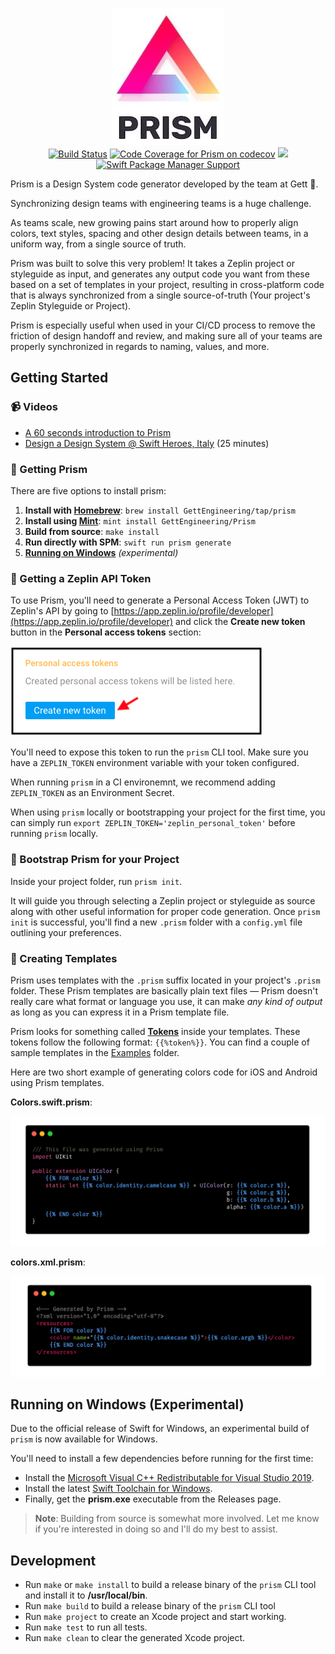 <p align="center">
<img src="Assets/gh/logo.jpg" alt="Prism: Design System Code Generator logo" title="Prism: Design System Code Generator logo" />
<br />
<a href="https://actions-badge.atrox.dev/GettEngineering/Prism/goto" target="_blank" alt="Build Status" title="Build Status"><img src="https://github.com/GettEngineering/Prism/workflows/Prism/badge.svg?branch=main" alt="Build Status" title="Build Status"></a>
<a href="https://codecov.io/gh/GettEngineering/Prism" target="_blank" alt="Code Coverage for Prism on codecov" title="Code Coverage for Prism on codecov"><img src="https://codecov.io/gh/GettEngineering/Prism/branch/main/graph/badge.svg" alt="Code Coverage for Prism on codecov" title="Code Coverage for Prism on codecov"/></a>
<img src="https://img.shields.io/badge/platform-macOS%20%7C%20Linux-%23989898" />
<a href="https://github.com/apple/swift-package-manager"><img src="https://img.shields.io/badge/SPM-compatible-brightgreen.svg" alt="Swift Package Manager Support" /></a>
</p>

Prism is a Design System code generator developed by the team at Gett 🚕.

Synchronizing design teams with engineering teams is a huge challenge.

As teams scale, new growing pains start around how to properly align colors, text styles, spacing and other design details between teams, in a uniform way, from a single source of truth.

Prism was built to solve this very problem! It takes a Zeplin project or styleguide as input, and generates any output code you want from these based on a set of templates in your project, resulting in cross-platform code that is always synchronized from a single source-of-truth (Your project's Zeplin Styleguide or Project).

Prism is especially useful when used in your CI/CD process to remove the friction of design handoff and review, and making sure all of your teams are properly synchronized in regards to naming, values, and more.

## Getting Started

### 📹 Videos

* [A 60 seconds introduction to Prism](https://www.youtube.com/watch?v=MNcAAUji-YY)
* [Design a Design System @ Swift Heroes, Italy](https://www.youtube.com/watch?v=UFyx7EtbcMU) (25 minutes)

### 🌈 Getting Prism

There are five options to install prism: 

1. **Install with [Homebrew](https://brew.sh)**: `brew install GettEngineering/tap/prism`
1. **Install using [Mint](https://github.com/yonaskolb/Mint)**: `mint install GettEngineering/Prism`
1. **Build from source**: `make install`
1. **Run directly with SPM**: `swift run prism generate` 
1. [**Running on Windows**](#running-on-windows-experimental) _(experimental)_

### 🔑 Getting a Zeplin API Token

To use Prism, you'll need to generate a Personal Access Token (JWT) to Zeplin's API by going to [https://app.zeplin.io/profile/developer](https://app.zeplin.io/profile/developer) and click the **Create new token** button in the **Personal access tokens** section:

![Generating a Zeplin Personal Access Token](Assets/gh/pat.png "Generating a Zeplin Personal Access Token")

You'll need to expose this token to run the `prism` CLI tool. Make sure you have a `ZEPLIN_TOKEN` environment variable with your token configured. 

When running `prism` in a CI environemnt, we recommend adding `ZEPLIN_TOKEN` as an Environment Secret.

When using `prism` locally or bootstrapping your project for the first time, you can simply run `export ZEPLIN_TOKEN='zeplin_personal_token'` before running `prism` locally.

### 👢 Bootstrap Prism for your Project

Inside your project folder, run `prism init`. 

It will guide you through selecting a Zeplin project or styleguide as source along with other useful information for proper code generation. Once `prism init` is successful, you'll find a new `.prism` folder with a `config.yml` file outlining your preferences.

### 🎨 Creating Templates

Prism uses templates with the `.prism` suffix located in your project's `.prism` folder. These Prism templates are basically plain text files — Prism doesn't really care what format or language you use, it can make _any kind of output_ as long as you can express it in a Prism template file.

Prism looks for something called [**Tokens**](Documentation/Tokens.md) inside your templates. These tokens follow the following format: `{{%token%}}`. You can find a couple of sample templates in the [Examples](https://github.com/gtforge/Prism/tree/main/Examples) folder.

Here are two short example of generating colors code for iOS and Android using Prism templates.

**Colors.swift.prism**:

![Color.swift iOS Prism Template](Assets/gh/Colors-iOS.gif "Color.swift iOS Prism Template")

**colors.xml.prism**:

![Color.swift Android Prism Template](Assets/gh/Colors-Android.gif "Color.swift Android Prism Template")
    
## Running on Windows (Experimental)

Due to the official release of Swift for Windows, an experimental build of `prism` is now available for Windows.

You'll need to install a few dependencies before running for the first time:

- Install the [Microsoft Visual C++ Redistributable for Visual Studio 2019](https://support.microsoft.com/en-us/help/2977003/the-latest-supported-visual-c-downloads).
- Install the latest [Swift Toolchain for Windows](https://swift.org/download/#releases).
- Finally, get the **prism.exe** executable from the Releases page. 

> **Note**: Building from source is somewhat more involved. Let me know if you're interested in doing so and I'll do my best to assist.

## Development

* Run `make` or `make install` to build a release binary of the `prism` CLI tool and install it to **/usr/local/bin**.
* Run `make build` to build a release binary of the `prism` CLI tool
* Run `make project` to create an Xcode project and start working.
* Run `make test` to run all tests.
* Run `make clean` to clear the generated Xcode project.
